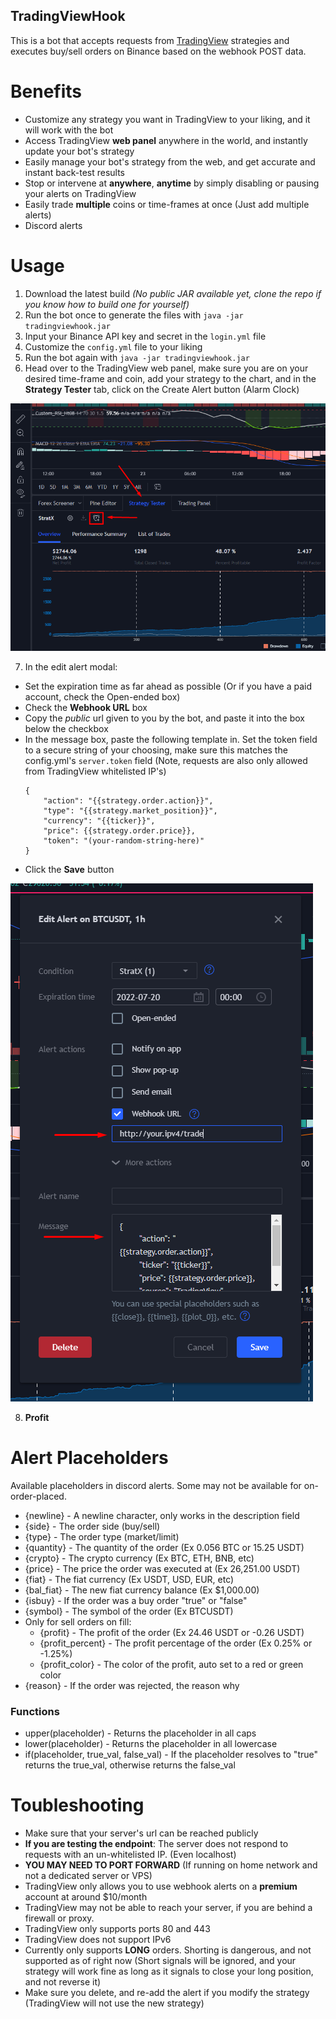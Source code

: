 ## TradingViewHook

This is a bot that accepts requests from [TradingView](https://www.tradingview.com/) strategies and executes buy/sell orders on Binance based on the webhook POST data.

# Benefits
- Customize any strategy you want in TradingView to your liking, and it will work with the bot
- Access TradingView **web panel** anywhere in the world, and instantly update your bot's strategy
- Easily manage your bot's strategy from the web, and get accurate and instant back-test results
- Stop or intervene at **anywhere**, **anytime** by simply disabling or pausing your alerts on TradingView
- Easily trade **multiple** coins or time-frames at once (Just add multiple alerts)
- Discord alerts

# Usage
1. Download the latest build _(No public JAR available yet, clone the repo if you know how to build one for yourself)_
2. Run the bot once to generate the files with `java -jar tradingviewhook.jar`
3. Input your Binance API key and secret in the `login.yml` file
4. Customize the `config.yml` file to your liking
5. Run the bot again with `java -jar tradingviewhook.jar`
6. Head over to the TradingView web panel, make sure you are on your desired time-frame and coin, add your strategy to the chart, and in the **Strategy Tester** tab, click on the Create Alert button (Alarm Clock)

![TradingView Setup](addalert.png "TradingView Setup")

7. In the edit alert modal:
  - Set the expiration time as far ahead as possible (Or if you have a paid account, check the Open-ended box) 
  - Check the **Webhook URL** box
  - Copy the _public_ url given to you by the bot, and paste it into the box below the checkbox
  - In the message box, paste the following template in. Set the token field to a secure string of your choosing, make sure this matches the config.yml's `server.token` field (Note, requests are also only allowed from TradingView whitelisted IP's)
      ```text
      {
          "action": "{{strategy.order.action}}",
          "type": "{{strategy.market_position}}",
          "currency": "{{ticker}}",
          "price": {{strategy.order.price}},
          "token": "(your-random-string-here)"
      }
       ```
  - Click the **Save** button

![Customize Alert](modifyalert.png "Customize Alert")

8. **Profit**

# Alert Placeholders
Available placeholders in discord alerts. Some may not be available for on-order-placed.
- {newline} - A newline character, only works in the description field
- {side} - The order side (buy/sell)
- {type} - The order type (market/limit)
- {quantity} - The quantity of the order (Ex 0.056 BTC or 15.25 USDT)
- {crypto} - The crypto currency (Ex BTC, ETH, BNB, etc)
- {price} - The price the order was executed at (Ex 26,251.00 USDT)
- {fiat} - The fiat currency (Ex USDT, USD, EUR, etc)
- {bal_fiat} - The new fiat currency balance (Ex $1,000.00)
- {isbuy} - If the order was a buy order "true" or "false"
- {symbol} - The symbol of the order (Ex BTCUSDT)
- Only for sell orders on fill:
  - {profit} - The profit of the order (Ex 24.46 USDT or -0.26 USDT)
  - {profit_percent} - The profit percentage of the order (Ex 0.25% or -1.25%)
  - {profit_color} - The color of the profit, auto set to a red or green color
- {reason} - If the order was rejected, the reason why

### Functions
- upper(placeholder) - Returns the placeholder in all caps
- lower(placeholder) - Returns the placeholder in all lowercase
- if(placeholder, true_val, false_val) - If the placeholder resolves to "true" returns the true_val, otherwise returns the false_val

# Toubleshooting
- Make sure that your server's url can be reached publicly
- **If you are testing the endpoint**: The server does not respond to requests with an un-whitelisted IP. (Even localhost)
- **YOU MAY NEED TO PORT FORWARD** (If running on home network and not a dedicated server or VPS)
- TradingView only allows you to use webhook alerts on a **premium** account at around $10/month
- TradingView may not be able to reach your server, if you are behind a firewall or proxy.
- TradingView only supports ports 80 and 443
- TradingView does not support IPv6
- Currently only supports **LONG** orders. Shorting is dangerous, and not supported as of right now (Short signals will be ignored, and your strategy will work fine as long as it signals to close your long position, and not reverse it)
- Make sure you delete, and re-add the alert if you modify the strategy (TradingView will not use the new strategy)
